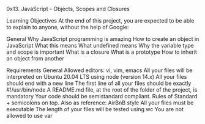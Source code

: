 0x13. JavaScript - Objects, Scopes and Closures

Learning Objectives At the end of this project, you are expected to be able to explain to anyone, without the help of Google:

General Why JavaScript programming is amazing How to create an object in JavaScript What this means What undefined means Why the variable type and scope is important What is a closure What is a prototype How to inherit an object from another

Requirements General Allowed editors: vi, vim, emacs All your files will be interpreted on Ubuntu 20.04 LTS using node (version 14.x) All your files should end with a new line The first line of all your files should be exactly #!/usr/bin/node A README.md file, at the root of the folder of the project, is mandatory Your code should be semistandard compliant. Rules of Standard + semicolons on top. Also as reference: AirBnB style All your files must be executable The length of your files will be tested using wc You are not allowed to use var
